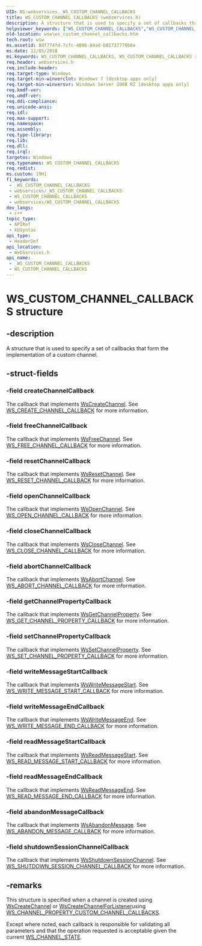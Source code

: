 ```yaml
---
UID: NS:webservices._WS_CUSTOM_CHANNEL_CALLBACKS
title: WS_CUSTOM_CHANNEL_CALLBACKS (webservices.h)
description: A structure that is used to specify a set of callbacks that form the implementation of a custom channel.
helpviewer_keywords: ["WS_CUSTOM_CHANNEL_CALLBACKS","WS_CUSTOM_CHANNEL_CALLBACKS structure [Web Services for Windows]","webservices/WS_CUSTOM_CHANNEL_CALLBACKS","wsw.ws_custom_channel_callbacks"]
old-location: wsw\ws_custom_channel_callbacks.htm
tech.root: wsw
ms.assetid: 8df774fd-7cfc-4006-84ad-b81737770b6e
ms.date: 12/05/2018
ms.keywords: WS_CUSTOM_CHANNEL_CALLBACKS, WS_CUSTOM_CHANNEL_CALLBACKS structure [Web Services for Windows], webservices/WS_CUSTOM_CHANNEL_CALLBACKS, wsw.ws_custom_channel_callbacks
req.header: webservices.h
req.include-header: 
req.target-type: Windows
req.target-min-winverclnt: Windows 7 [desktop apps only]
req.target-min-winversvr: Windows Server 2008 R2 [desktop apps only]
req.kmdf-ver: 
req.umdf-ver: 
req.ddi-compliance: 
req.unicode-ansi: 
req.idl: 
req.max-support: 
req.namespace: 
req.assembly: 
req.type-library: 
req.lib: 
req.dll: 
req.irql: 
targetos: Windows
req.typenames: WS_CUSTOM_CHANNEL_CALLBACKS
req.redist: 
ms.custom: 19H1
f1_keywords:
 - _WS_CUSTOM_CHANNEL_CALLBACKS
 - webservices/_WS_CUSTOM_CHANNEL_CALLBACKS
 - WS_CUSTOM_CHANNEL_CALLBACKS
 - webservices/WS_CUSTOM_CHANNEL_CALLBACKS
dev_langs:
 - c++
topic_type:
 - APIRef
 - kbSyntax
api_type:
 - HeaderDef
api_location:
 - WebServices.h
api_name:
 - _WS_CUSTOM_CHANNEL_CALLBACKS
 - WS_CUSTOM_CHANNEL_CALLBACKS
---
```


# WS_CUSTOM_CHANNEL_CALLBACKS structure


## -description

A structure that is used to specify a set of callbacks
                that form the implementation of a custom channel.

## -struct-fields

### -field createChannelCallback

The callback that implements <a href="/windows/desktop/api/webservices/nf-webservices-wscreatechannel">WsCreateChannel</a>.
                    See <a href="/windows/desktop/api/webservices/nc-webservices-ws_create_channel_callback">WS_CREATE_CHANNEL_CALLBACK</a> for more information.

### -field freeChannelCallback

The callback that implements <a href="/windows/desktop/api/webservices/nf-webservices-wsfreechannel">WsFreeChannel</a>.
                    See <a href="/windows/desktop/api/webservices/nc-webservices-ws_free_channel_callback">WS_FREE_CHANNEL_CALLBACK</a> for more information.

### -field resetChannelCallback

The callback that implements <a href="/windows/desktop/api/webservices/nf-webservices-wsresetchannel">WsResetChannel</a>.
                    See <a href="/windows/desktop/api/webservices/nc-webservices-ws_reset_channel_callback">WS_RESET_CHANNEL_CALLBACK</a> for more information.

### -field openChannelCallback

The callback that implements <a href="/windows/desktop/api/webservices/nf-webservices-wsopenchannel">WsOpenChannel</a>.
                    See <a href="/windows/desktop/api/webservices/nc-webservices-ws_open_channel_callback">WS_OPEN_CHANNEL_CALLBACK</a> for more information.

### -field closeChannelCallback

The callback that implements <a href="/windows/desktop/api/webservices/nf-webservices-wsclosechannel">WsCloseChannel</a>.
                    See <a href="/windows/desktop/api/webservices/nc-webservices-ws_close_channel_callback">WS_CLOSE_CHANNEL_CALLBACK</a> for more information.

### -field abortChannelCallback

The callback that implements <a href="/windows/desktop/api/webservices/nf-webservices-wsabortchannel">WsAbortChannel</a>.
                    See <a href="/windows/desktop/api/webservices/nc-webservices-ws_abort_channel_callback">WS_ABORT_CHANNEL_CALLBACK</a> for more information.

### -field getChannelPropertyCallback

The callback that implements <a href="/windows/desktop/api/webservices/nf-webservices-wsgetchannelproperty">WsGetChannelProperty</a>.
                    See <a href="/windows/desktop/api/webservices/nc-webservices-ws_get_channel_property_callback">WS_GET_CHANNEL_PROPERTY_CALLBACK</a> for more information.

### -field setChannelPropertyCallback

The callback that implements <a href="/windows/desktop/api/webservices/nf-webservices-wssetchannelproperty">WsSetChannelProperty</a>.
                    See <a href="/windows/desktop/api/webservices/nc-webservices-ws_set_channel_property_callback">WS_SET_CHANNEL_PROPERTY_CALLBACK</a> for more information.

### -field writeMessageStartCallback

The callback that implements <a href="/windows/desktop/api/webservices/nf-webservices-wswritemessagestart">WsWriteMessageStart</a>.
                    See <a href="/windows/desktop/api/webservices/nc-webservices-ws_write_message_start_callback">WS_WRITE_MESSAGE_START_CALLBACK</a> for more information.

### -field writeMessageEndCallback

The callback that implements <a href="/windows/desktop/api/webservices/nf-webservices-wswritemessageend">WsWriteMessageEnd</a>.
                    See <a href="/windows/desktop/api/webservices/nc-webservices-ws_write_message_end_callback">WS_WRITE_MESSAGE_END_CALLBACK</a> for more information.

### -field readMessageStartCallback

The callback that implements <a href="/windows/desktop/api/webservices/nf-webservices-wsreadmessagestart">WsReadMessageStart</a>.
                    See <a href="/windows/desktop/api/webservices/nc-webservices-ws_read_message_start_callback">WS_READ_MESSAGE_START_CALLBACK</a> for more information.

### -field readMessageEndCallback

The callback that implements <a href="/windows/desktop/api/webservices/nf-webservices-wsreadmessageend">WsReadMessageEnd</a>.
                    See <a href="/windows/desktop/api/webservices/nc-webservices-ws_read_message_end_callback">WS_READ_MESSAGE_END_CALLBACK</a> for more information.

### -field abandonMessageCallback

The callback that implements <a href="/windows/desktop/api/webservices/nf-webservices-wsabandonmessage">WsAbandonMessage</a>.
                    See <a href="/windows/desktop/api/webservices/nc-webservices-ws_abandon_message_callback">WS_ABANDON_MESSAGE_CALLBACK</a> for more information.

### -field shutdownSessionChannelCallback

The callback that implements <a href="/windows/desktop/api/webservices/nf-webservices-wsshutdownsessionchannel">WsShutdownSessionChannel</a>.
                    See <a href="/windows/desktop/api/webservices/nc-webservices-ws_shutdown_session_channel_callback">WS_SHUTDOWN_SESSION_CHANNEL_CALLBACK</a> for more information.

## -remarks

This structure is specified when a channel is created using
                <a href="/windows/desktop/api/webservices/nf-webservices-wscreatechannel">WsCreateChannel</a> or <a href="/windows/desktop/api/webservices/nf-webservices-wscreatechannelforlistener">WsCreateChannelForListener</a>using <a href="/windows/desktop/api/webservices/ne-webservices-ws_channel_property_id">WS_CHANNEL_PROPERTY_CUSTOM_CHANNEL_CALLBACKS</a>.
            

Except where noted, each callback is responsible for validating all parameters and
                that the operation requested is acceptable given the current
                <a href="/windows/desktop/api/webservices/ne-webservices-ws_channel_state">WS_CHANNEL_STATE</a>.

